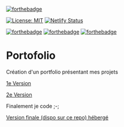 [![forthebadge](https://forthebadge.com/images/badges/works-on-my-machine.svg)](https://forthebadge.com)

[![License: MIT](https://img.shields.io/badge/License-MIT-yellow.svg)](https://opensource.org/licenses/MIT) [![Netlify Status](https://api.netlify.com/api/v1/badges/a84ab1f4-b379-4d33-bbd9-4deb6b11703e/deploy-status)](https://app.netlify.com/sites/leane-muller-portfolio/deploys)

[![forthebadge](https://forthebadge.com/images/badges/uses-html.svg)](https://forthebadge.com)
[![forthebadge](https://forthebadge.com/images/badges/uses-css.svg)](https://forthebadge.com)
[![forthebadge](https://forthebadge.com/images/badges/uses-js.svg)](https://forthebadge.com)

# Portofolio
Création d'un portfolio présentant mes projets

[1e Version](https://mullerleane.vsble.me)

[2e Version](https://blue-portfolio.mystrikingly.com)

Finalement je code ;-;

[Version finale (dispo sur ce repo) hébergé](leane-muller-portfolio.netlify.app)
